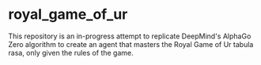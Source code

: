 # royal_game_of_ur

This repository is an in-progress attempt to replicate DeepMind's AlphaGo Zero algorithm to create an agent that masters the Royal Game of Ur tabula rasa, only given the rules of the game.  

